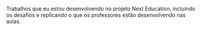 Trabalhos que eu estou desenvolvendo no projeto Next Education, incluindo os desafios e replicando o que os professores estão desenvolvendo nas aulas.

